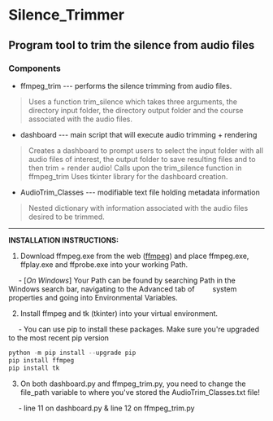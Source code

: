# Silence_Trimmer
## Program tool to trim the silence from audio files
### Components

- ffmpeg_trim --- performs the silence trimming from audio files.
> Uses a function trim_silence which takes three arguments, the directory input folder, the directory output folder and the course associated with the audio files.

- dashboard --- main script that will execute audio trimming + rendering
> Creates a dashboard to prompt users to select the input folder with all audio files of interest, the output folder to save resulting files and to then trim + render audio!
> Calls upon the trim_silence function in ffmpeg_trim
> Uses tkinter library for the dashboard creation.

- AudioTrim_Classes --- modifiable text file holding metadata information
> Nested dictionary with information associated with the audio files desired to be trimmed.

---

**INSTALLATION INSTRUCTIONS:**
1. Download ffmpeg.exe from the web ([ffmpeg](https://ffmpeg.org/download.html)) and 
   place ffmpeg.exe, ffplay.exe and ffprobe.exe into your working Path.
   
&nbsp;&nbsp;&nbsp;&nbsp; - [*On Windows*] Your Path can be found by searching Path in the Windows search bar, navigating to the Advanced tab of 
&nbsp;&nbsp;&nbsp;&nbsp;&nbsp;&nbsp;&nbsp;&nbsp;system properties and going into Environmental Variables.

2. Install ffmpeg and tk (tkinter) into your virtual environment.

&nbsp;&nbsp;&nbsp;&nbsp; - You can use pip to install these packages. Make sure you're upgraded to the most recent pip version
 
 ```python
 python -m pip install --upgrade pip
 pip install ffmpeg
 pip install tk
 ```

3. On both dashboard.py and ffmpeg_trim.py, you need to change the file_path variable to where you've stored the AudioTrim_Classes.txt file!
   
&nbsp;&nbsp;&nbsp;&nbsp; - line 11 on dashboard.py & line 12 on ffmpeg_trim.py

